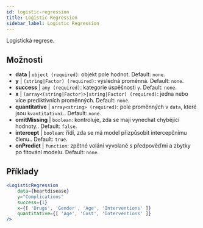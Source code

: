 ```yaml
---
id: logistic-regression
title: Logistic Regression
sidebar_label: Logistic Regression
---
```


Logistická regrese.

## Možnosti

* __data__ | `object (required)`: objekt pole hodnot. Default: `none`.
* __y__ | `(string|Factor) (required)`: výsledná proměnná. Default: `none`.
* __success__ | `any (required)`: kategorie úspěšnosti `y`. Default: `none`.
* __x__ | `(array<(string|Factor)>|string|Factor) (required)`: jedna nebo více prediktivních proměnných. Default: `none`.
* __quantitative__ | `array<string> (required)`: pole proměnných v `data`, které jsou `kvantitativní`.. Default: `none`.
* __omitMissing__ | `boolean`: kontroluje, zda se mají vynechat chybějící hodnoty.. Default: `false`.
* __intercept__ | `boolean`: řídí, zda se má model přizpůsobit intercepčnímu členu.. Default: `true`.
* __onPredict__ | `function`: zpětné volání vyvolané s předpověďmi a zbytky po fitování modelu. Default: `none`.


## Příklady

```jsx live
<LogisticRegression 
    data={heartdisease} 
    y="Complications"
    success={1}
    x={[ 'Drugs', 'Gender', 'Age', 'Interventions' ]}
    quantitative={[ 'Age', 'Cost', 'Interventions' ]}
/>
```

